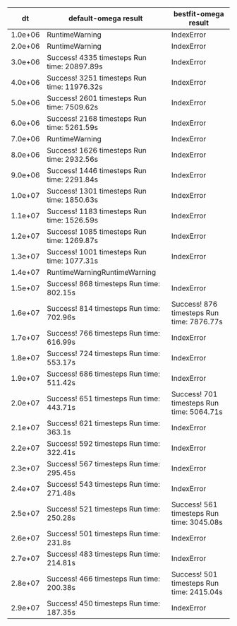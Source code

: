 |dt| default-omega result| bestfit-omega result|
|---|---|---|
|1.0e+06| RuntimeWarning| IndexError|
|2.0e+06| RuntimeWarning| IndexError|
|3.0e+06| Success! 4335 timesteps Run time: 20897.89s| IndexError|
|4.0e+06| Success! 3251 timesteps Run time: 11976.32s| IndexError|
|5.0e+06| Success! 2601 timesteps Run time: 7509.62s| IndexError|
|6.0e+06| Success! 2168 timesteps Run time: 5261.59s| IndexError|
|7.0e+06| RuntimeWarning| IndexError|
|8.0e+06| Success! 1626 timesteps Run time: 2932.56s| IndexError|
|9.0e+06| Success! 1446 timesteps Run time: 2291.84s| IndexError|
|1.0e+07| Success! 1301 timesteps Run time: 1850.63s| IndexError|
|1.1e+07| Success! 1183 timesteps Run time: 1526.59s| IndexError|
|1.2e+07| Success! 1085 timesteps Run time: 1269.87s| IndexError|
|1.3e+07| Success! 1001 timesteps Run time: 1077.31s| IndexError|
|1.4e+07| RuntimeWarningRuntimeWarning| |
|1.5e+07| Success! 868 timesteps Run time: 802.15s| IndexError|
|1.6e+07| Success! 814 timesteps Run time: 702.96s| Success! 876 timesteps Run time: 7876.77s|
|1.7e+07| Success! 766 timesteps Run time: 616.99s| IndexError|
|1.8e+07| Success! 724 timesteps Run time: 553.17s| IndexError|
|1.9e+07| Success! 686 timesteps Run time: 511.42s| IndexError|
|2.0e+07| Success! 651 timesteps Run time: 443.71s| Success! 701 timesteps Run time: 5064.71s|
|2.1e+07| Success! 621 timesteps Run time: 363.1s| IndexError|
|2.2e+07| Success! 592 timesteps Run time: 322.41s| IndexError|
|2.3e+07| Success! 567 timesteps Run time: 295.45s| IndexError|
|2.4e+07| Success! 543 timesteps Run time: 271.48s| IndexError|
|2.5e+07| Success! 521 timesteps Run time: 250.28s| Success! 561 timesteps Run time: 3045.08s|
|2.6e+07| Success! 501 timesteps Run time: 231.8s| IndexError|
|2.7e+07| Success! 483 timesteps Run time: 214.81s| IndexError|
|2.8e+07| Success! 466 timesteps Run time: 200.38s| Success! 501 timesteps Run time: 2415.04s|
|2.9e+07| Success! 450 timesteps Run time: 187.35s| IndexError|
